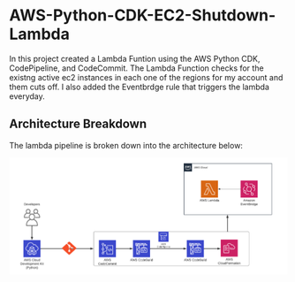 # AWS-Python-CDK-EC2-Shutdown-Lambda

In this project created a Lambda Funtion using the AWS Python CDK, CodePipeline, and CodeCommit. The Lambda Function checks for the existng active ec2 instances in each one of the regions for my account and them cuts off. I also added the Eventbrdge rule that triggers the lambda everyday.

## Architecture Breakdown

The lambda pipeline is broken down into the architecture below:

![lambda](https://github.com/rjones18/Images/blob/main/Lambda-Pipeline-Diagram.png)
